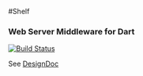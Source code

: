 #Shelf
### Web Server Middleware for Dart

[![Build Status](https://drone.io/github.com/kevmoo/shelf.dart/status.png)](https://drone.io/github.com/kevmoo/shelf.dart/latest)

See [DesignDoc](https://docs.google.com/document/d/1nwmM4_z4QWLKl4-NaFK6yow8FNmlfo4HYtY0V0EozWs/edit?usp=sharing)
